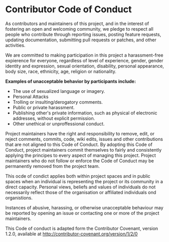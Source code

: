 Contributor Code of Conduct
==================================

As contributors and maintainers of this project, and in the interest of fostering an open and welcoming community, we pledge to 
respect all people who contribute through reporting issues, posting feature requests, updating documentation, submitting pull 
requests or patches, and other activities. 

We are committed to making participation in this project a harassment-free expierence for everyone, regardless of level of
experience, gender, gender identity and expression, sexual orientation, disability, personal appearance, body size, race, ethnicity,
age, religion or nationality. 

**Examples of unacceptable behavior by participants include:**

- The use of sexualized language or imagery.
- Personal Attacks
- Trolling or insulting/derogatory comments.
- Public or private harassment.
- Publishing other's private information, such as physical of electronic addresses, without explicit permission.
- Other unethical or unproffessional conduct. 

Project maintainers have the right and responsibility to remove, edit, or reject comments, commits, code, wiki edits, issues and
other contributions that are not aligned to this Code of Conduct. By adopting this Code of Conduct, project maintainers commit 
themselves to fairly and consistently applying the principes to every aspect of managing this project. Project maintainers who 
do not follow or enforce the Code of Conduct may be permanently removed from the project team.

This ocde of condict applies both within project spaces and in public spaces when an individual is representing the project or its
community in a direct capacity. Personal views, beliefs and values of individuals do not necessarily reflect those of the organisation
or affiliated individuals ond organistions. 

Instances of abusive, harassing, or otherwise unacceptable behaviour may be reported by opening an issue or contacting one
or more of the project maintainers. 

This Code of conduct is adapted form the Contributor Covenant, version 1.2.0, 
available at http://contributor-covenant.org/version/1/2/0
